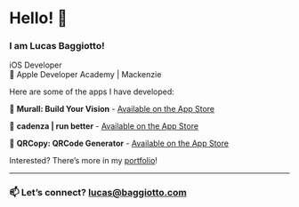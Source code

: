 
# Hello! 👋
### I am Lucas Baggiotto!
iOS Developer  
🍎 Apple Developer Academy | Mackenzie

Here are some of the apps I have developed:

🍱 **Murall: Build Your Vision** - [Available on the App Store](https://apps.apple.com/us/app/murall-broadcasting-made-fun/id6670375090?mt=12)

🏃 **cadenza | run better** - [Available on the App Store](https://apps.apple.com/br/app/cadenza-run-better/id6503172062)

📎 **QRCopy: QRCode Generator** - [Available on the App Store](https://apps.apple.com/us/app/qrcopy-qrcode-generator/id6618155446)

Interested? There’s more in my [portfolio](https://lucaszbaggiotto.framer.website/)!

---
### 📫 Let’s connect? [lucas@baggiotto.com](mailto:lucas@baggiotto.com)

